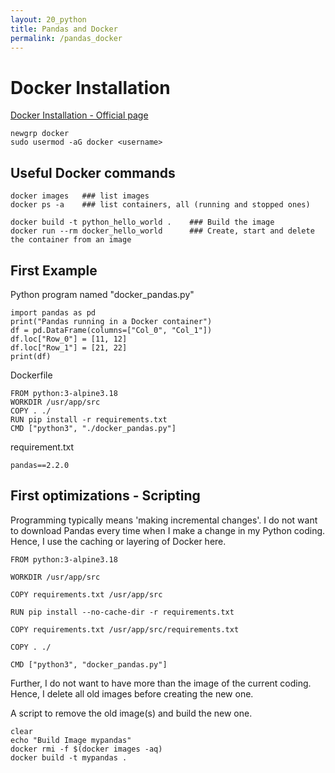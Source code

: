 ```yaml
---
layout: 20_python
title: Pandas and Docker
permalink: /pandas_docker
---
```


# Docker Installation

[Docker Installation - Official page](https://docs.docker.com/engine/install/ubuntu/#install-using-the-repository)

>
    newgrp docker
    sudo usermod -aG docker <username>


## Useful Docker commands

>
    docker images   ### list images
    docker ps -a    ### list containers, all (running and stopped ones)

>
    docker build -t python_hello_world .    ### Build the image
    docker run --rm docker_hello_world      ### Create, start and delete the container from an image

## First Example

Python program named "docker_pandas.py"
>
    import pandas as pd
    print("Pandas running in a Docker container")
    df = pd.DataFrame(columns=["Col_0", "Col_1"])
    df.loc["Row_0"] = [11, 12]
    df.loc["Row_1"] = [21, 22]
    print(df)


Dockerfile
>
    FROM python:3-alpine3.18
    WORKDIR /usr/app/src
    COPY . ./
    RUN pip install -r requirements.txt
    CMD ["python3", "./docker_pandas.py"]

requirement.txt
>
    pandas==2.2.0


## First optimizations - Scripting

Programming typically means 'making incremental changes'. I do not want to download Pandas every time when I make a change in my Python coding. Hence, I use the caching or layering of Docker here.

> 
    FROM python:3-alpine3.18

    WORKDIR /usr/app/src

    COPY requirements.txt /usr/app/src

    RUN pip install --no-cache-dir -r requirements.txt

    COPY requirements.txt /usr/app/src/requirements.txt

    COPY . ./

    CMD ["python3", "docker_pandas.py"]


Further, I do not want to have more than the image of the current coding. Hence, I delete all old images before creating the new one.

A script to remove the old image(s) and build the new one.
>
    clear
    echo "Build Image mypandas"
    docker rmi -f $(docker images -aq)
    docker build -t mypandas .



